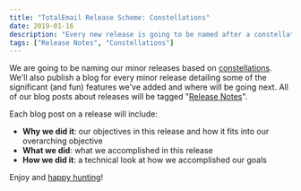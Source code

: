 ```yaml
---
title: "TotalEmail Release Scheme: Constellations"
date: 2019-01-16
description: "Every new release is going to be named after a constellation."
tags: ["Release Notes", "Constellations"]
---
```


We are going to be naming our minor releases based on [constellations](https://en.wikipedia.org/wiki/IAU_designated_constellations). We'll also publish a blog for every minor release detailing some of the significant (and fun) features we've added and where will be going next. All of our blog posts about releases will be tagged "[Release Notes](/tags/release-notes/)".

Each blog post on a release will include:

- **Why we did it**: our objectives in this release and how it fits into our overarching objective
- **What we did**: what we accomplished in this release
- **How we did it**: a technical look at how we accomplished our goals

Enjoy and [happy hunting](https://totalemail.io/email/f0a97278c6bdd490ec5dfc08d481801331fa1932f0dd96d953421466ee86ac7a)!
